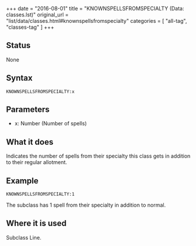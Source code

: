 +++
date = "2016-08-01"
title = "KNOWNSPELLSFROMSPECIALTY (Data: classes.lst)"
original_url = "list/data/classes.html#knownspellsfromspecialty"
categories = [ "all-tag", "classes-tag" ]
+++

## Status

None

## Syntax

`KNOWNSPELLSFROMSPECIALTY:x`

## Parameters

-   x: Number (Number of spells)



What it does
------------

Indicates the number of spells from their specialty this class gets in
addition to their regular allotment.

Example
-------

`KNOWNSPELLSFROMSPECIALTY:1`

The subclass has 1 spell from their specialty in addition to normal.

Where it is used
----------------

Subclass Line.

